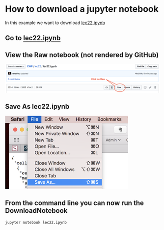 # How to download a jupyter notebook
In this example we want to download [lec22.ipynb](https://github.com/rahatlou/CMP/blob/master/lec22/lec22.ipynb)

## Go to [lec22.ipynb](https://github.com/rahatlou/CMP/blob/master/lec22/lec22.ipynb)

## View the __Raw__ notebook (not rendered by GitHub)
![view raw format](pynb-raw.png "click on Raw")

## Save As lec22.ipynb
<img src="pynb-save.png" alt="save file as" width="400"/>

## From the command line you can now run the DownloadNotebook
```
jupyter notebook lec22.ipynb
```
